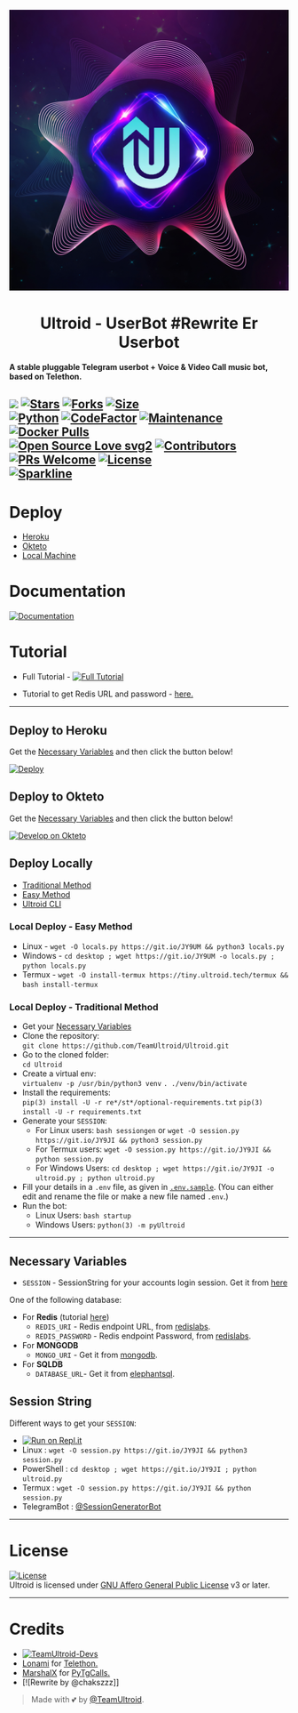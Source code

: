 <p align="center">
  <img src="./resources/extras/logo_readme.jpg" alt="TeamUltroid Logo">
</p>
<h1 align="center">
  <b>Ultroid - UserBot #Rewrite Er Userbot</b>
</h1>

<b>A stable pluggable Telegram userbot + Voice & Video Call music bot, based on Telethon.</b>

[![](https://img.shields.io/badge/Ultroid-v0.8-crimson)](#)
[![Stars](https://img.shields.io/github/stars/TeamUltroid/Ultroid?style=flat-square&color=yellow)](https://github.com/TeamUltroid/Ultroid/stargazers)
[![Forks](https://img.shields.io/github/forks/TeamUltroid/Ultroid?style=flat-square&color=orange)](https://github.com/TeamUltroid/Ultroid/fork)
[![Size](https://img.shields.io/github/repo-size/TeamUltroid/Ultroid?style=flat-square&color=green)](https://github.com/TeamUltroid/Ultroid/)   
[![Python](https://img.shields.io/badge/Python-v3.10.3-blue)](https://www.python.org/)
[![CodeFactor](https://www.codefactor.io/repository/github/teamultroid/ultroid/badge/main)](https://www.codefactor.io/repository/github/teamultroid/ultroid/overview/main)
[![Maintenance](https://img.shields.io/badge/Maintained%3F-yes-green.svg)](https://github.com/TeamUltroid/Ultroid/graphs/commit-activity)
[![Docker Pulls](https://img.shields.io/docker/pulls/theteamultroid/ultroid?style=flat-square)](https://img.shields.io/docker/pulls/theteamultroid/ultroid?style=flat-square)   
[![Open Source Love svg2](https://badges.frapsoft.com/os/v2/open-source.svg?v=103)](https://github.com/TeamUltroid/Ultroid)
[![Contributors](https://img.shields.io/github/contributors/TeamUltroid/Ultroid?style=flat-square&color=green)](https://github.com/TeamUltroid/Ultroid/graphs/contributors)
[![PRs Welcome](https://img.shields.io/badge/PRs-welcome-brightgreen.svg?style=flat-square)](https://makeapullrequest.com)
[![License](https://img.shields.io/badge/License-AGPL-blue)](https://github.com/TeamUltroid/Ultroid/blob/main/LICENSE)   
[![Sparkline](https://stars.medv.io/Teamultroid/Ultroid.svg)](https://stars.medv.io/TeamUltroid/Ultroid)
----

# Deploy
- [Heroku](#deploy-to-heroku)
- [Okteto](#deploy-to-okteto)
- [Local Machine](#deploy-locally)

# Documentation 
[![Documentation](https://img.shields.io/badge/Documentation-Ultroid-blue)](http://ultroid.tech/)

# Tutorial 
- Full Tutorial - [![Full Tutorial](https://img.shields.io/badge/Watch%20Now-blue)](https://www.youtube.com/watch?v=0wAV7pUzhDQ)

- Tutorial to get Redis URL and password - [here.](./resources/extras/redistut.md)
---

## Deploy to Heroku
Get the [Necessary Variables](#Necessary-Variables) and then click the button below!  

[![Deploy](https://www.herokucdn.com/deploy/button.svg)](https://deploy.ultroid.tech)

## Deploy to Okteto
Get the [Necessary Variables](#Necessary-Variables) and then click the button below!

[![Develop on Okteto](https://okteto.com/develop-okteto.svg)](https://cloud.okteto.com/deploy?repository=https://github.com/TeamUltroid/Ultroid)

## Deploy Locally
- [Traditional Method](#local-deploy---traditional-method)
- [Easy Method](#local-deploy---easy-method)
- [Ultroid CLI](#ultroid-cli)

### Local Deploy - Easy Method
- Linux - `wget -O locals.py https://git.io/JY9UM && python3 locals.py`
- Windows - `cd desktop ; wget https://git.io/JY9UM -o locals.py ; python locals.py`
- Termux - `wget -O install-termux https://tiny.ultroid.tech/termux && bash install-termux`

### Local Deploy - Traditional Method
- Get your [Necessary Variables](#Necessary-Variables)
- Clone the repository:    
`git clone https://github.com/TeamUltroid/Ultroid.git`
- Go to the cloned folder:    
`cd Ultroid`
- Create a virtual env:      
`virtualenv -p /usr/bin/python3 venv`
`. ./venv/bin/activate`
- Install the requirements:      
`pip(3) install -U -r re*/st*/optional-requirements.txt`
`pip(3) install -U -r requirements.txt`
- Generate your `SESSION`:
  - For Linux users:
    `bash sessiongen`
     or
    `wget -O session.py https://git.io/JY9JI && python3 session.py`
  - For Termux users:
    `wget -O session.py https://git.io/JY9JI && python session.py`
  - For Windows Users:
    `cd desktop ; wget https://git.io/JY9JI -o ultroid.py ; python ultroid.py`
- Fill your details in a `.env` file, as given in [`.env.sample`](https://github.com/TeamUltroid/Ultroid/blob/main/.env.sample).
(You can either edit and rename the file or make a new file named `.env`.)
- Run the bot:
  - Linux Users:
   `bash startup`
  - Windows Users:
    `python(3) -m pyUltroid`

---
## Necessary Variables
- `SESSION` - SessionString for your accounts login session. Get it from [here](#Session-String)

One of the following database:
- For **Redis** (tutorial [here](./resources/extras/redistut.md))
  - `REDIS_URI` - Redis endpoint URL, from [redislabs](http://redislabs.com/).
  - `REDIS_PASSWORD` - Redis endpoint Password, from [redislabs](http://redislabs.com/).
- For **MONGODB**
  - `MONGO_URI` - Get it from [mongodb](https://mongodb.com/atlas).
- For **SQLDB**
  - `DATABASE_URL`- Get it from [elephantsql](https://elephantsql.com).

## Session String
Different ways to get your `SESSION`:
* [![Run on Repl.it](https://replit.com/badge/github/TeamUltroid/Ultroid)](https://replit.com/@TeamUltroid/UltroidStringSession)
* Linux : `wget -O session.py https://git.io/JY9JI && python3 session.py`
* PowerShell : `cd desktop ; wget https://git.io/JY9JI ; python ultroid.py`
* Termux : `wget -O session.py https://git.io/JY9JI && python session.py`
* TelegramBot : [@SessionGeneratorBot](https://t.me/SessionGeneratorBot)

---

# License
[![License](https://www.gnu.org/graphics/agplv3-155x51.png)](LICENSE)   
Ultroid is licensed under [GNU Affero General Public License](https://www.gnu.org/licenses/agpl-3.0.en.html) v3 or later.

---

# Credits
* [![TeamUltroid-Devs](https://img.shields.io/static/v1?label=Teamultroid&message=devs&color=critical)](https://t.me/UltroidDevs)
* [Lonami](https://github.com/LonamiWebs/) for [Telethon.](https://github.com/LonamiWebs/Telethon)
* [MarshalX](https://github.com/MarshalX) for [PyTgCalls.](https://github.com/MarshalX/tgcalls)
* [![Rewrite by @chakszzz]]

> Made with 💕 by [@TeamUltroid](https://t.me/TeamUltroid).    
